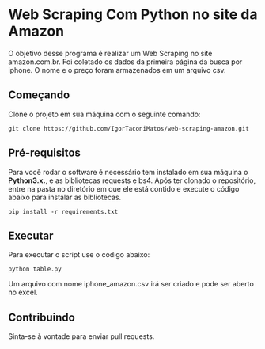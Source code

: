 # Web Scraping Com Python no site da Amazon
O objetivo desse programa é realizar um Web Scraping no site amazon.com.br.
Foi coletado os dados da primeira página da busca por iphone. 
O nome e o preço foram armazenados em um arquivo csv.
## Começando
Clone o projeto em sua máquina com o seguinte comando:
```
git clone https://github.com/IgorTaconiMatos/web-scraping-amazon.git
```
## Pré-requisitos
Para você rodar o software é necessário tem instalado em sua máquina o __Python3.x.__, e as bibliotecas 
requests e bs4.
Após ter clonado o repositório, entre na pasta no diretório em que ele está contido e execute o código abaixo para instalar as bibliotecas.
```
pip install -r requirements.txt
```
## Executar
Para executar o script use o código abaixo:
```
python table.py
```
Um arquivo com nome iphone_amazon.csv irá ser criado e pode ser aberto no excel.
## Contribuindo
Sinta-se à vontade para enviar pull requests.
